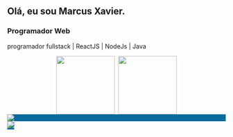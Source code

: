 ## Olá, eu sou Marcus Xavier.
### Programador Web
programador fullstack | ReactJS | NodeJs | Java
<div style="width:100%;display:flex;justify-content:center;gap:8px;">
  <img height="135" src="https://github-readme-stats.vercel.app/api?username=vyinie&show_icons=true&theme=github_dark_dimmed" />
  <img height="135" src="https://github-readme-stats.vercel.app/api/top-langs?username=vyinie&layout=compact&langs_count=8&card_width=320&theme=github_dark_dimmed" />
</div>
<div>
  <a style="display:flex;background-color:rgb(8,107,156);p:10px;" target="_blank" href="">
    <img src="https://img.shields.io/badge/LinkedIn-0077B5?style=for-the-badge&logo=linkedin&logoColor=white"/>
  </a>
  <a style="background-color:rgb(8,107,156);p:10px;" target="_blank" href="https://marcus-xavier.vercel.app">
    <img src="https://img.shields.io/badge/website-000000?style=for-the-badge&logo=About.me&logoColor=white"/>
  </a>
</div>

